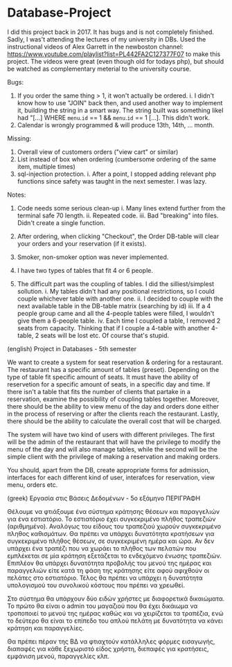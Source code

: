 # Database-Project

I did this project back in 2017.
It has bugs and is not completely finished.
Sadly, I was't attending the lectures of my university in DBs.
Used the instructional videos of Alex Garrett in the newboston channel:
https://www.youtube.com/playlist?list=PL442FA2C127377F07
to make this project.
The videos were great (even though old for todays php), but should be watched as complementary meterial to the university course.

Bugs:
1) If you order the same thing > 1, it won't actually be ordered. 
   i. I didn't know how to use "JOIN" back then, and used another way to implement it, building the string in a smart way. The string built was something likeI had "[...] WHERE `menu`.`id` == 1 && `menu`.`id` == 1 [...]. This didn't work.
2) Calendar is wrongly programmed & will produce 13th, 14th, ... month.

Missing:
1) Overall view of customers orders ("view cart" or similar)
2) List instead of box when ordering (cumbersome ordering of the same item, multiple times)
3) sql-injection protection.
   i. After a point, I stopped adding relevant php functions since safety was taught in the next semester. I was lazy.

Notes:
1) Code needs some serious clean-up
  i. Many lines extend further from the terminal safe 70 length.
  ii. Repeated code.
  iii. Bad "breaking" into files. Didn't create a single function.
2) After ordering, when clicking "Checkout", the Order DB-table will clear your orders and your reservation (if it exists).
3) Smoker, non-smoker option was never implemented.

4) I have two types of tables that fit 4 or 6 people.
5) The difficult part was the coupling of tables. I did the silliest/simplest sollution.
   i. My tables didn't had any positional restrictions, so I could couple whichever table with another one.
   ii. I decided to couple with the next available table in the DB-table matrix (searching by id)
   iii. If a 4 people group came and all the 4-people tables were filled, I wouldn't give them a 6-people table.
   iv. Each time I coupled a table, I removed 2 seats from capacity. Thinking that if I couple a 4-table with another 4-table, 2 seats will be lost etc. Of course that's stupid.

(english)
Project in Databases - 5th semester

We want to create a system for seat reservation & ordering for a restaurant. The restaurant has a specific amount of tables (preset). Depending on the type of table fit specific amount of seats. It must have the ability of reservetion for a specific amount of seats, in a specific day and time. If there isn't a table that fits the number of clients that partake in a reservation, examine the possibility of coupling tables together. Moreover, there should be the ability to view menu of the day and orders done either in the process of reserving or after the clients reach the restaurant. Lastly, there should be the ability to calculate the overall cost that will be charged.

The system will have two kind of users with different privileges. The first will be the admin of the restaurant that will have the privilege to modify the menu of the day and will also manage tables, while the second will be the simple client with the privilege of making a reservation and making orders.

You should, apart from the DB, create appropriate forms for admission, interfaces for each different kind of user, interafces for reservation, view menu, orders etc.

(greek)
Εργασία στις Βάσεις Δεδομένων - 5ο εξάμηνο
ΠΕΡΙΓΡΑΦΗ

Θέλουμε να φτιάξουμε ένα σύστημα κράτησης θέσεων και παραγγελιών για ένα εστιατόριο. Το εστιατόριο έχει συγκεκριμένο πλήθος τραπεζιών (αριθμημένο). Αναλόγως του είδους του τραπεζιού χωρούν συγκεκριμένο πληθος καθισμάτων. Θα πρέπει να υπάρχει δυνατότητα κρατήσεων για συγκεκριμένο πλήθος θέσεων, σε συγκεκριμένη ημέρα και ώρα. Αν δεν υπάρχει ένα τραπέζι που να χωράει το πλήθος των πελατών που εμπλέκεται σε μία κράτηση εξετάζεται το ενδεχόμενο ένωσης τραπεζιών. Επιπλέον θα υπάρχει δυνατότητα προβολής του μενού της ημέρας και παραγγελιών είτε κατά τη φάση της κράτησης είτε αφού αφιχθούν οι πελάτες στο εστιατόριο. Τέλος θα πρέπει να υπάρχει η δυνατότητα υπολογισμού του συνολικού κόστους που πρέπει να χρεωθεί.

Στο σύστημα θα υπάρχουν δύο ειδών χρήστες με διαφορετικά δικαιώματα. Το πρώτο θα είναι ο admin του μαγαζιού που θα έχει δικάιωμα να τροποποιεί το μενού της ημέρας καθώς και να χειρίζεται τα τραπέζια, ενώ το δεύτερο θα είναι το επίπεδο του απλού πελάτη με δυνατότητα να κάνει κράτηση και παραγγελίες.

Θα πρέπει πέραν της ΒΔ να φτιαχτούν κατάλληλες φόρμες εισαγωγής, διαπαφές για κάθε ξεχωριστό είδος χρήστη, διεπαφές για κρατήσεις, εμφάνιση μενού, παραγγελίες κλπ.
